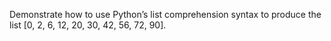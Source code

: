 Demonstrate how to use Python’s list comprehension syntax to produce
the list [0, 2, 6, 12, 20, 30, 42, 56, 72, 90].